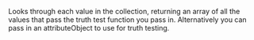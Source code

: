 Looks through each value in the collection, returning an array of all the values that pass the truth test function you pass in.  Alternatively you can pass in an attributeObject to use for truth testing.
